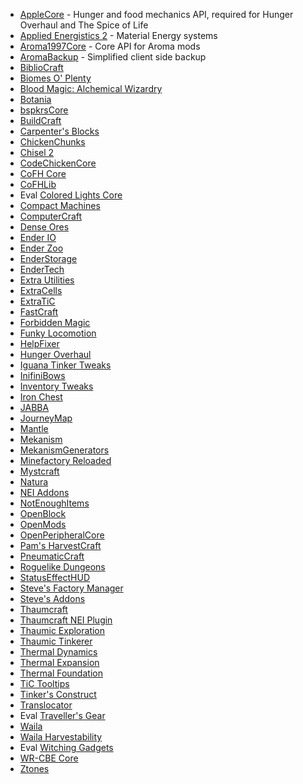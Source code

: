 * [AppleCore](http://www.curseforge.com/projects/224472/) - Hunger and food mechanics API, required for Hunger Overhaul and The Spice of Life
* [Applied Energistics 2](http://ae-mod.info/) - Material Energy systems 
* [Aroma1997Core](http://www.curseforge.com/projects/223735/) - Core API for Aroma mods
* [AromaBackup](http://www.curseforge.com/projects/225658/) - Simplified client side backup
* [BiblioCraft](http://www.bibliocraftmod.com/)
* [Biomes O' Plenty](http://www.minecraftforum.net/forums/mapping-and-modding/minecraft-mods/1286162)
* [Blood Magic: Alchemical Wizardry](http://www.curseforge.com/projects/224791/)
* [Botania](http://www.curseforge.com/projects/225643/) 
* [bspkrsCore](http://minecraft.curseforge.com/mc-mods/bspkrscore)
* [BuildCraft](http://www.mod-buildcraft.com/)
* [Carpenter's Blocks](http://www.carpentersblocks.com/)
* [ChickenChunks](http://chickenbones.net/Pages/links.html)
* [Chisel 2](http://www.curseforge.com/projects/225236/)
* [CodeChickenCore](http://www.curseforge.com/projects/222213/)
* [CoFH Core](http://www.curseforge.com/projects/69162/)
* [CoFHLib](http://www.curseforge.com/projects/220333/)
* Eval [Colored Lights Core](http://www.minecraftforum.net/forums/mapping-and-modding/minecraft-mods/wip-mods/1445251)
* [Compact Machines](http://www.curseforge.com/projects/224218/)
* [ComputerCraft](http://www.curseforge.com/projects/67504/)
* [Dense Ores](http://www.curseforge.com/projects/224942/)
* [Ender IO](http://enderio.com/)
* [Ender Zoo](http://enderio.com/)
* [EnderStorage](http://chickenbones.net/Pages/links.html)
* [EnderTech](http://www.curseforge.com/projects/223428/)
* [Extra Utilities](http://www.curseforge.com/projects/225561/)
* [ExtraCells](http://www.minecraftforum.net/forums/mapping-and-modding/minecraft-mods/1289077)
* [ExtraTiC](http://www.curseforge.com/projects/72728/)
* [FastCraft](http://forum.industrial-craft.net/index.php?page=Thread&threadID=10820)
* [Forbidden Magic](http://www.minecraftforum.net/forums/mapping-and-modding/minecraft-mods/wip-mods/1445828)
* [Funky Locomotion](http://www.curseforge.com/projects/224190/)
* [HelpFixer](http://www.curse.com/mc-mods/minecraft/223797-helpfixer)
* [Hunger Overhaul](http://www.curseforge.com/projects/224476/)
* [Iguana Tinker Tweaks](http://www.curseforge.com/projects/223248/)
* [InifiniBows](http://www.curse.com/mc-mods/minecraft/infinibows)
* [Inventory Tweaks](http://www.curseforge.com/projects/223094/)
* [Iron Chest](http://files.minecraftforge.net/IronChests2/)
* [JABBA](http://www.curseforge.com/projects/73510/)
* [JourneyMap](http://www.curseforge.com/projects/32274/)
* [Mantle](http://www.curse.com/mc-mods/minecraft/mantle)
* [Mekanism](http://aidancbrady.com/mekanism/)
* [MekanismGenerators](http://aidancbrady.com/mekanism/)
* [Minefactory Reloaded](http://www.curse.com/mc-mods/minecraft/minefactory-reloaded)
* [Mystcraft](http://www.curseforge.com/projects/224599/)
* [Natura](http://www.curseforge.com/projects/74120/)
* [NEI Addons](http://www.curseforge.com/projects/63352/)
* [NotEnoughItems](http://chickenbones.net/Pages/links.html)
* [OpenBlock](http://www.openmods.info/)
* [OpenMods](http://www.openmods.info/)
* [OpenPeripheralCore](http://www.openmods.info/)
* [Pam's HarvestCraft](http://www.curseforge.com/projects/221857/)
* [PneumaticCraft](http://www.curseforge.com/projects/224125/)
* [Roguelike Dungeons](http://www.curseforge.com/projects/221585/)
* [StatusEffectHUD](http://www.curseforge.com/projects/225566/)
* [Steve's Factory Manager](https://dl.dropboxusercontent.com/u/46486053/StevesFactoryManagerA93.jar)
* [Steve's Addons](http://minecraft.curseforge.com/mc-mods/226067)
* [Thaumcraft](http://www.curseforge.com/projects/223628/)
* [Thaumcraft NEI Plugin](http://www.curseforge.com/projects/225095/)
* [Thaumic Exploration](http://www.minecraftforum.net/forums/mapping-and-modding/minecraft-mods/wip-mods/1445786)
* [Thaumic Tinkerer](http://www.curseforge.com/projects/75598/)
* [Thermal Dynamics](http://www.curse.com/mc-mods/minecraft/227443-thermal-dynamics)
* [Thermal Expansion](http://www.curse.com/mc-mods/minecraft/thermalexpansion)
* [Thermal Foundation](http://www.curse.com/mc-mods/minecraft/222880-thermal-foundation)
* [TiC Tooltips](http://minecraft.curseforge.com/mc-mods/76845-tic-tooltips)
* [Tinker's Construct](http://www.curse.com/mc-mods/minecraft/tinkers-construct)
* [Translocator](http://chickenbones.net/Pages/links.html)
* Eval [Traveller's Gear](http://www.curse.com/mc-mods/minecraft/224440)
* [Waila](http://www.curse.com/mc-mods/minecraft/waila)
* [Waila Harvestability](http://www.curse.com/mc-mods/minecraft/waila-harvestability)
* Eval [Witching Gadgets](http://www.curse.com/mc-mods/minecraft/228268)
* [WR-CBE Core](http://chickenbones.net/Pages/links.html)
* [Ztones](http://www.curse.com/mc-mods/minecraft/224369-ztones)


